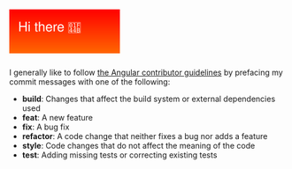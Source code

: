 # ![Hi there 👋](https://github.com/gmeben/gmeben/raw/master/assets/greeting.svg)

I generally like to follow [the Angular contributor guidelines](https://github.com/angular/angular/blob/master/CONTRIBUTING.md#type) by prefacing my commit messages with one of the following:

* **build**: Changes that affect the build system or external dependencies used
* **feat**: A new feature
* **fix**: A bug fix
* **refactor**: A code change that neither fixes a bug nor adds a feature
* **style**: Code changes that do not affect the meaning of the code
* **test**: Adding missing tests or correcting existing tests

<!--
**gmeben/gmeben** is a ✨ _special_ ✨ repository because its `README.md` (this file) appears on your GitHub profile.

Here are some ideas to get you started:

- 🔭 I’m currently working on ...
- 🌱 I’m currently learning ...
- 👯 I’m looking to collaborate on ...
- 🤔 I’m looking for help with ...
- 💬 Ask me about ...
- 📫 How to reach me: ...
- 😄 Pronouns: ...
- ⚡ Fun fact: ...
-->
